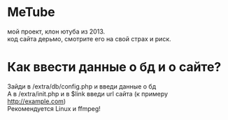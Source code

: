 # MeTube
мой проект, клон ютуба из 2013.<br />
код сайта дерьмо, смотрите его на свой страх и риск.
# Как ввести данные о бд и о сайте?
Зайди в /extra/db/config.php и введи данные о бд<br />
А в /extra/init.php и в $link введи url сайта (к примеру http://example.com)<br />
Рекомендуется Linux и ffmpeg!
